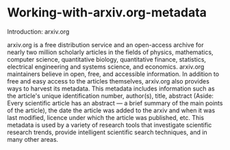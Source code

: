 # Working-with-arxiv.org-metadata

Introduction: arxiv.org

arxiv.org is a free distribution service and an open-access archive for nearly two million scholarly
articles in the fields of physics, mathematics, computer science, quantitative biology,
quantitative finance, statistics, electrical engineering and systems science, and economics.
arxiv.org maintainers believe in open, free, and accessible information. In addition to free and
easy access to the articles themselves, arxiv.org also provides ways to harvest its metadata.
This metadata includes information such as the article's unique identification number, author(s),
title, abstract (Aside: Every scientific article has an abstract — a brief summary of the main
points of the article), the date the article was added to the arxiv and when it was last modified,
licence under which the article was published, etc. This metadata is used by a variety of
research tools that investigate scientific research trends, provide intelligent scientific search
techniques, and in many other areas.
